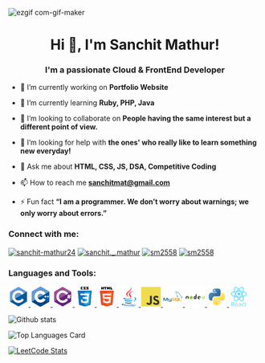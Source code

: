 ![ezgif com-gif-maker](https://user-images.githubusercontent.com/113260682/208312550-482d8780-f902-47dd-8699-f715b0d4c31e.gif)


<!--
**Sanchit-mathur/Sanchit-mathur** is a ✨ _special_ ✨ repository because its `README.md` (this file) appears on your GitHub profile.

Here are some ideas to get you started:

- 🔭 I’m currently working on ...
- 🌱 I’m currently learning ...
- 👯 I’m looking to collaborate on ...
- 🤔 I’m looking for help with ...
- 💬 Ask me about ...
- 📫 How to reach me: ...
- 😄 Pronouns: ...
- ⚡ Fun fact: ...
-->


<h1 align="center">Hi 👋, I'm Sanchit Mathur!</h1>
<h3 align="center">I'm a passionate Cloud & FrontEnd Developer</h3>

- 🔭 I’m currently working on **Portfolio Website**

- 🌱 I’m currently learning **Ruby, PHP, Java**

- 👯 I’m looking to collaborate on **People having the same interest but a different point of view.**

- 🤝 I’m looking for help with **the ones' who really like to learn something new everyday!**

- 💬 Ask me about **HTML, CSS, JS, DSA, Competitive Coding**

- 📫 How to reach me **sanchitmat@gmail.com**

- ⚡ Fun fact **“I am a programmer. We don’t worry about warnings; we only worry about errors.”**

<h3 align="left">Connect with me:</h3>
<p align="left">
<a href="https://linkedin.com/in/sanchit-mathur24" target="blank"><img align="center" src="https://raw.githubusercontent.com/rahuldkjain/github-profile-readme-generator/master/src/images/icons/Social/linked-in-alt.svg" alt="sanchit-mathur24" height="30" width="40" /></a>
<a href="https://instagram.com/sanchit._.mathur" target="blank"><img align="center" src="https://raw.githubusercontent.com/rahuldkjain/github-profile-readme-generator/master/src/images/icons/Social/instagram.svg" alt="sanchit._.mathur" height="30" width="40" /></a>
<a href="https://www.hackerrank.com/sm2558" target="blank"><img align="center" src="https://raw.githubusercontent.com/rahuldkjain/github-profile-readme-generator/master/src/images/icons/Social/hackerrank.svg" alt="sm2558" height="30" width="40" /></a>
<a href="https://www.leetcode.com/sm2558" target="blank"><img align="center" src="https://raw.githubusercontent.com/rahuldkjain/github-profile-readme-generator/master/src/images/icons/Social/leet-code.svg" alt="sm2558" height="30" width="40" /></a>
</p>

<h3 align="left">Languages and Tools:</h3>
<p align="left"> <a href="https://www.cprogramming.com/" target="_blank" rel="noreferrer"> <img src="https://raw.githubusercontent.com/devicons/devicon/master/icons/c/c-original.svg" alt="c" width="40" height="40"/> </a> <a href="https://www.w3schools.com/cpp/" target="_blank" rel="noreferrer"> <img src="https://raw.githubusercontent.com/devicons/devicon/master/icons/cplusplus/cplusplus-original.svg" alt="cplusplus" width="40" height="40"/> </a> <a href="https://www.w3schools.com/cs/" target="_blank" rel="noreferrer"> <img src="https://raw.githubusercontent.com/devicons/devicon/master/icons/csharp/csharp-original.svg" alt="csharp" width="40" height="40"/> </a> <a href="https://www.w3schools.com/css/" target="_blank" rel="noreferrer"> <img src="https://raw.githubusercontent.com/devicons/devicon/master/icons/css3/css3-original-wordmark.svg" alt="css3" width="40" height="40"/> </a> <a href="https://www.w3.org/html/" target="_blank" rel="noreferrer"> <img src="https://raw.githubusercontent.com/devicons/devicon/master/icons/html5/html5-original-wordmark.svg" alt="html5" width="40" height="40"/> </a> <a href="https://www.java.com" target="_blank" rel="noreferrer"> <img src="https://raw.githubusercontent.com/devicons/devicon/master/icons/java/java-original.svg" alt="java" width="40" height="40"/> </a> <a href="https://developer.mozilla.org/en-US/docs/Web/JavaScript" target="_blank" rel="noreferrer"> <img src="https://raw.githubusercontent.com/devicons/devicon/master/icons/javascript/javascript-original.svg" alt="javascript" width="40" height="40"/> </a> <a href="https://www.mysql.com/" target="_blank" rel="noreferrer"> <img src="https://raw.githubusercontent.com/devicons/devicon/master/icons/mysql/mysql-original-wordmark.svg" alt="mysql" width="40" height="40"/> </a> <a href="https://nodejs.org" target="_blank" rel="noreferrer"> <img src="https://raw.githubusercontent.com/devicons/devicon/master/icons/nodejs/nodejs-original-wordmark.svg" alt="nodejs" width="40" height="40"/> </a> <a href="https://www.python.org" target="_blank" rel="noreferrer"> <img src="https://raw.githubusercontent.com/devicons/devicon/master/icons/python/python-original.svg" alt="python" width="40" height="40"/> </a> <a href="https://reactjs.org/" target="_blank" rel="noreferrer"> <img src="https://raw.githubusercontent.com/devicons/devicon/master/icons/react/react-original-wordmark.svg" alt="react" width="40" height="40"/> </a> </p>




![Github stats](https://github-readme-stats.vercel.app/api?username=Sanchit-mathur&theme=highcontrast&show_icons=true&count_private=true)

![Top Languages Card](https://github-readme-stats.vercel.app/api/top-langs/?username=Sanchit-mathur)

[![LeetCode Stats](https://leetcode.card.workers.dev/sm2558?theme=auto&font=baloo&extension=activity)](https://leetcode.com/sm2558/)



